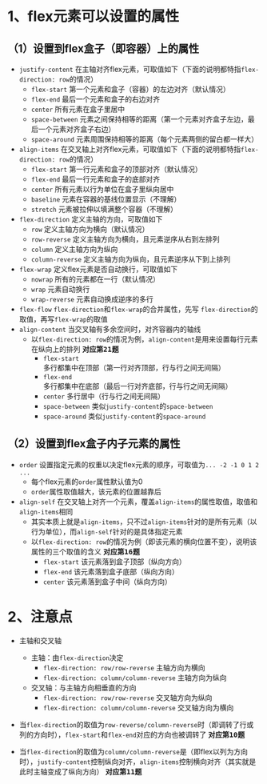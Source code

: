 # 1、flex元素可以设置的属性

## （1）设置到flex盒子（即容器）上的属性

- `justify-content`    在主轴对齐flex元素，可取值如下（下面的说明都特指`flex-direction: row`的情况）
  - `flex-start`    第一个元素和盒子（容器）的左边对齐（默认情况）
  - `flex-end`    最后一个元素和盒子的右边对齐
  - `center`    所有元素在盒子里居中
  - `space-between`    元素之间保持相等的距离（第一个元素对齐盒子左边，最后一个元素对齐盒子右边）
  - `space-around`    元素周围保持相等的距离（每个元素两侧的留白都一样大）
- `align-items`    在交叉轴上对齐flex元素，可取值如下（下面的说明都特指`flex-direction: row`的情况）
  - `flex-start`    第一行元素和盒子的顶部对齐（默认情况）
  - `flex-end`    最后一行元素和盒子的底部对齐
  - `center`    所有元素以行为单位在盒子里纵向居中
  - `baseline`    元素在容器的基线位置显示（不理解）
  - `stretch`    元素被拉伸以填满整个容器（不理解）
- `flex-direction`    定义主轴的方向，可取值如下
  - `row`    定义主轴方向为横向（默认情况）
  - `row-reverse`    定义主轴方向为横向，且元素逆序从右到左排列
  - `column`    定义主轴方向为纵向
  - `column-reverse`     定义主轴方向为纵向，且元素逆序从下到上排列
- `flex-wrap`    定义flex元素是否自动换行，可取值如下
  - `nowrap`    所有的元素都在一行（默认情况）
  - `wrap`    元素自动换行
  - `wrap-reverse`    元素自动换成逆序的多行
- `flex-flow`    `flex-direction`和`flex-wrap`的合并属性，先写  `flex-direction`的取值，再写`flex-wrap`的取值
- `align-content`    当交叉轴有多余空间时，对齐容器内的轴线
  - 以`flex-direction: row`的情况为例，`align-content`是用来设置每行元素在纵向上的排列    <kbd>**对应第21题**</kbd>
    - `flex-start`    多行都集中在顶部（第一行对齐顶部，行与行之间无间隔）
    - `flex-end`    多行都集中在底部（最后一行对齐底部，行与行之间无间隔）
    - `center`    多行居中（行与行之间无间隔）
    - `space-between`    类似`justify-content`的`space-between`
    - `space-around`    类似`justify-content`的`space-around`

## （2）设置到flex盒子内子元素的属性

- `order`    设置指定元素的权重以决定flex元素的顺序，可取值为`... -2 -1 0 1 2 ...`
  - 每个flex元素的`order`属性默认值为0
  - `order`属性取值越大，该元素的位置越靠后
- `align-self`    在交叉轴上对齐一个元素，覆盖`align-items`的属性取值，取值和`align-items`相同
  - 其实本质上就是`align-items`，只不过`align-items`针对的是所有元素（以行为单位），而`align-self`针对的是具体指定元素
  - 以`flex-direction: row`的情况为例（即该元素的横向位置不变），说明该属性的三个取值的含义    <kbd>**对应第16题**</kbd>
    - `flex-start`    该元素落到盒子顶部（纵向方向）
    - `flex-end`     该元素落到盒子底部（纵向方向）
    - `center`    该元素落到盒子中间（纵向方向）

# 2、注意点

- 主轴和交叉轴

  - 主轴：由`flex-direction`决定
    - `flex-direction: row/row-reverse`    主轴方向为横向
    - `flex-direction: column/column-reverse`    主轴方向为纵向
  - 交叉轴：与主轴方向相垂直的方向
    - `flex-direction: row/row-reverse`    交叉轴方向为纵向
    - `flex-direction: column/column-reverse`    交叉轴方向为横向

- 当`flex-direction`的取值为`row-reverse/column-reverse`时（即调转了行或列的方向时），`flex-start`和`flex-end`对应的方向也被调转了    <kbd>**对应第10题**</kbd>

- 当`flex-direction`的取值为`column/column-reverse`是（即flex以列为方向时），`justify-content`控制纵向对齐，`align-items`控制横向对齐（其实就是此时主轴变成了纵向方向）    <kbd>**对应第11题**</kbd>

  